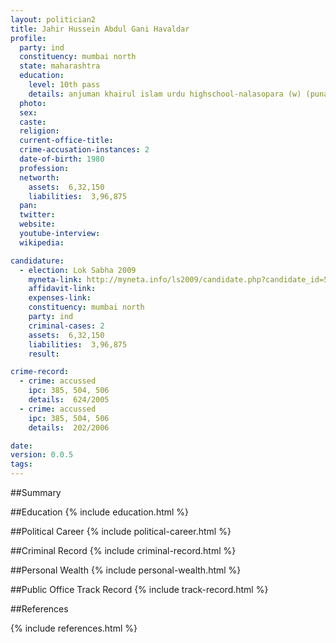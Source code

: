 ```yaml
---
layout: politician2
title: Jahir Hussein Abdul Gani Havaldar
profile: 
  party: ind
  constituency: mumbai north
  state: maharashtra
  education: 
    level: 10th pass
    details: anjuman khairul islam urdu highschool-nalasopara (w) (puna board)-1994
  photo: 
  sex: 
  caste: 
  religion: 
  current-office-title: 
  crime-accusation-instances: 2
  date-of-birth: 1980
  profession: 
  networth: 
    assets:  6,32,150
    liabilities:  3,96,875
  pan: 
  twitter: 
  website: 
  youtube-interview: 
  wikipedia: 

candidature: 
  - election: Lok Sabha 2009
    myneta-link: http://myneta.info/ls2009/candidate.php?candidate_id=5387
    affidavit-link: 
    expenses-link: 
    constituency: mumbai north 
    party: ind
    criminal-cases: 2
    assets:  6,32,150
    liabilities:  3,96,875
    result:  

crime-record: 
  - crime: accussed
    ipc: 385, 504, 506
    details:  624/2005  
  - crime: accussed
    ipc: 385, 504, 506
    details:  202/2006  

date: 
version: 0.0.5
tags: 
---
```

##Summary


##Education
{% include education.html %}


##Political Career
{% include political-career.html %}


##Criminal Record
{% include criminal-record.html %}


##Personal Wealth
{% include personal-wealth.html %}


##Public Office Track Record
{% include track-record.html %}


##References


{% include references.html %}